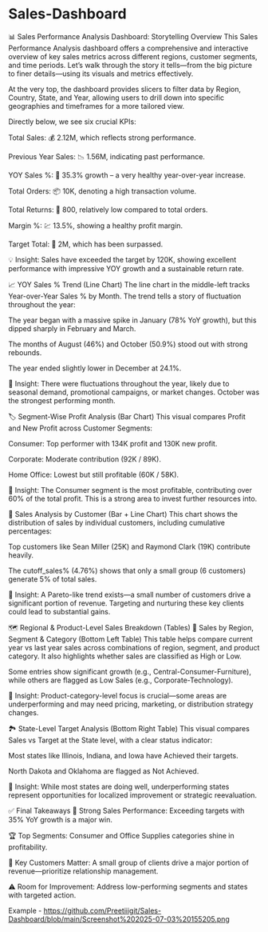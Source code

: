 # Sales-Dashboard

📊 Sales Performance Analysis Dashboard: Storytelling Overview
This Sales Performance Analysis dashboard offers a comprehensive and interactive overview of key sales metrics across different regions, customer segments, and time periods. Let’s walk through the story it tells—from the big picture to finer details—using its visuals and metrics effectively.

At the very top, the dashboard provides slicers to filter data by Region, Country, State, and Year, allowing users to drill down into specific geographies and timeframes for a more tailored view.

Directly below, we see six crucial KPIs:

Total Sales: 💰 2.12M, which reflects strong performance.

Previous Year Sales: 📉 1.56M, indicating past performance.

YOY Sales %: 🚀 35.3% growth – a very healthy year-over-year increase.

Total Orders: 📦 10K, denoting a high transaction volume.

Total Returns: 🔁 800, relatively low compared to total orders.

Margin %: 💹 13.5%, showing a healthy profit margin.

Target Total: 🎯 2M, which has been surpassed.

💡 Insight: Sales have exceeded the target by 120K, showing excellent performance with impressive YOY growth and a sustainable return rate.

📈 YOY Sales % Trend (Line Chart)
The line chart in the middle-left tracks Year-over-Year Sales % by Month. The trend tells a story of fluctuation throughout the year:

The year began with a massive spike in January (78% YoY growth), but this dipped sharply in February and March.

The months of August (46%) and October (50.9%) stood out with strong rebounds.

The year ended slightly lower in December at 24.1%.

📌 Insight: There were fluctuations throughout the year, likely due to seasonal demand, promotional campaigns, or market changes. October was the strongest performing month.

🏷️ Segment-Wise Profit Analysis (Bar Chart)
This visual compares Profit and New Profit across Customer Segments:

Consumer: Top performer with 134K profit and 130K new profit.

Corporate: Moderate contribution (92K / 89K).

Home Office: Lowest but still profitable (60K / 58K).

📌 Insight: The Consumer segment is the most profitable, contributing over 60% of the total profit. This is a strong area to invest further resources into.

🧾 Sales Analysis by Customer (Bar + Line Chart)
This chart shows the distribution of sales by individual customers, including cumulative percentages:

Top customers like Sean Miller (25K) and Raymond Clark (19K) contribute heavily.

The cutoff_sales% (4.76%) shows that only a small group (6 customers) generate 5% of total sales.

📌 Insight: A Pareto-like trend exists—a small number of customers drive a significant portion of revenue. Targeting and nurturing these key clients could lead to substantial gains.

🗺️ Regional & Product-Level Sales Breakdown (Tables)
📍 Sales by Region, Segment & Category (Bottom Left Table)
This table helps compare current year vs last year sales across combinations of region, segment, and product category. It also highlights whether sales are classified as High or Low.

Some entries show significant growth (e.g., Central-Consumer-Furniture), while others are flagged as Low Sales (e.g., Corporate-Technology).

📌 Insight: Product-category-level focus is crucial—some areas are underperforming and may need pricing, marketing, or distribution strategy changes.

🏞️ State-Level Target Analysis (Bottom Right Table)
This visual compares Sales vs Target at the State level, with a clear status indicator:

Most states like Illinois, Indiana, and Iowa have Achieved their targets.

North Dakota and Oklahoma are flagged as Not Achieved.

📌 Insight: While most states are doing well, underperforming states represent opportunities for localized improvement or strategic reevaluation.

✅ Final Takeaways
🚀 Strong Sales Performance: Exceeding targets with 35% YoY growth is a major win.

🏆 Top Segments: Consumer and Office Supplies categories shine in profitability.

🎯 Key Customers Matter: A small group of clients drive a major portion of revenue—prioritize relationship management.

⚠️ Room for Improvement: Address low-performing segments and states with targeted action.

Example - https://github.com/Preetiiigit/Sales-Dashboard/blob/main/Screenshot%202025-07-03%20155205.png
